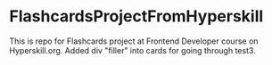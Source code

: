 # FlashcardsProjectFromHyperskill
This is repo for Flashcards project at Frontend Developer course on Hyperskill.org. 
  Added div "filler" into cards for going through test3.


